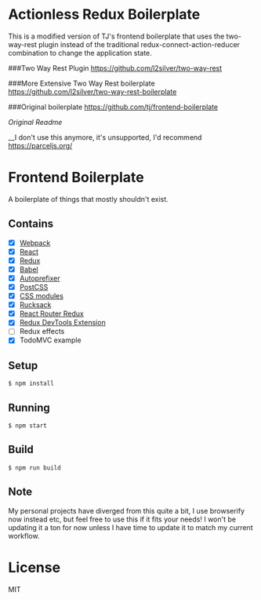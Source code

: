 # Actionless Redux Boilerplate
This is a modified version of TJ's frontend boilerplate that uses the two-way-rest plugin instead of the traditional redux-connect-action-reducer combination to change the application state.

###Two Way Rest Plugin
https://github.com/l2silver/two-way-rest

###More Extensive Two Way Rest boilerplate
https://github.com/l2silver/two-way-rest-boilerplate

###Original boilerplate
https://github.com/tj/frontend-boilerplate

*Original Readme*

__I don't use this anymore, it's unsupported, I'd recommend https://parceljs.org/

# Frontend Boilerplate

A boilerplate of things that mostly shouldn't exist.

## Contains

- [x] [Webpack](https://webpack.github.io)
- [x] [React](https://facebook.github.io/react/)
- [x] [Redux](https://github.com/reactjs/redux)
- [x] [Babel](https://babeljs.io/)
- [x] [Autoprefixer](https://github.com/postcss/autoprefixer)
- [x] [PostCSS](https://github.com/postcss/postcss)
- [x] [CSS modules](https://github.com/outpunk/postcss-modules)
- [x] [Rucksack](http://simplaio.github.io/rucksack/docs)
- [x] [React Router Redux](https://github.com/reactjs/react-router-redux)
- [x] [Redux DevTools Extension](https://github.com/zalmoxisus/redux-devtools-extension)
- [ ] Redux effects
- [x] TodoMVC example

## Setup

```
$ npm install
```

## Running

```
$ npm start
```

## Build

```
$ npm run build
```

## Note

My personal projects have diverged from this quite a bit, I use browserify now instead etc, but feel free to use this if it fits your needs! I won't be updating it a ton for now unless I have time to update it to match my current workflow.

# License

MIT
